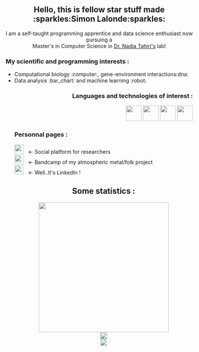 <body>
<h2 align="center"> Hello, this is fellow star stuff made :sparkles:Simon Lalonde:sparkles:</h2>
<p align="center">I am a self-taught programming apprentice and data science enthusiast now pursuing a <br>Master's in Computer Science in <a href="https://tahirinadia.github.io/">Dr. Nadia Tahiri's</a> lab!
</p>

<h3 align="left"> My scientific and programming interests :</h3>
<ul>
<li>Computational biology :computer:, gene-environment interactions:dna:</li>
<li>Data analysis :bar_chart: and machine learning :robot:</li>

<h3 align="right"> Languages and technologies of interest :</h3>
<div align="right">
<img src="https://cdn.jsdelivr.net/gh/devicons/devicon/icons/python/python-original-wordmark.svg" width=42/>
<img src="https://cdn.jsdelivr.net/gh/devicons/devicon/icons/pandas/pandas-original-wordmark.svg" width=42/>
<img src="https://cdn.jsdelivr.net/gh/devicons/devicon/icons/linux/linux-original.svg" width=42/>
<img src="https://cdn.jsdelivr.net/gh/devicons/devicon/icons/r/r-original.svg" width=42/>        
</div>
<h3 align="left"> Personnal pages :</h3>
<div align="left">
<a href="https://www.researchgate.net/profile/Simon-Lalonde"><img width="25" src="https://cdn.jsdelivr.net/npm/simple-icons@v7/icons/researchgate.svg"></a>&nbsp;&nbsp;&nbsp;<- Social platform for researchers<br>
<a href="https://allelic.bandcamp.com/"><img width="25" src="https://cdn.jsdelivr.net/npm/simple-icons@v7/icons/bandcamp.svg"></a>&nbsp;&nbsp;&nbsp;<- Bandcamp of my atmospheric metal/folk project<br>
<a href="https://www.linkedin.com/in/simon-lalonde/"><img width="25" src="https://cdn.jsdelivr.net/npm/simple-icons@v7/icons/linkedin.svg"></a>&nbsp;&nbsp;&nbsp;<- Well..It's LinkedIn !
</div>

<h2 align="center"> Some statistics :</h2>
<div align="center" padding="50px">
<img src="https://github-readme-stats.vercel.app/api/top-langs/?username=simlal&layout=compact" width=350><br>
<img src="https://visitor-badge.glitch.me/badge?page_id=simlal.simlal" height=20><br>
<img src="https://readme-typing-svg.demolab.com?font=Fira+Code&size=12&pause=1000&color=000000&center=true&vCenter=true&width=350&height=40&lines=Since+03%2F11%2F2022+(including+me...!)">
</div>
</body>
